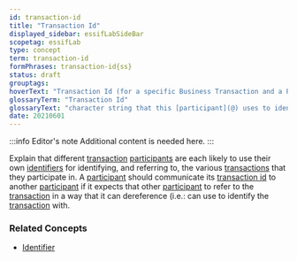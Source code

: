 ```yaml
---
id: transaction-id
title: "Transaction Id"
displayed_sidebar: essifLabSideBar
scopetag: essifLab
type: concept
term: transaction-id
formPhrases: transaction-id{ss}
status: draft
grouptags:
hoverText: "Transaction Id (for a specific Business Transaction and a Participant): character string that this Participant uses to identify, and refer to, that Business Transaction."
glossaryTerm: "Transaction Id"
glossaryText: "character string that this [participant](@) uses to identify, and refer to, that [business transaction](transaction@)."
date: 20210601
---
```


:::info Editor's note
Additional content is needed here.
:::

Explain that different [transaction](@) [participants](@) are each likely to use their own [identifiers](@) for identifying, and referring to, the various [transactions](@) that they participate in. A [participant](@) should communicate its [transaction id](@) to another [participant](@) if it expects that other [participant](@) to refer to the [transaction](@) in a way that it can dereference (i.e.: can use to identify the [transaction](@) with.

### Related Concepts
- [Identifier](@)
